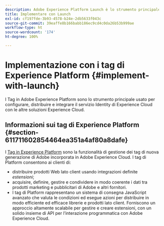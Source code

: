 ```yaml
---
description: Adobe Experience Platform Launch è lo strumento principale usato per configurare, distribuire e integrare il servizio Experience Cloud Identity con le altre soluzioni Experience Cloud.
title: Implementare con Launch
exl-id: cf197fde-3b93-4578-b24e-2db5633f043c
source-git-commit: 39eaffe8b166babb186ec9cd4c0da26b53b999ae
workflow-type: ht
source-wordcount: '174'
ht-degree: 100%

---
```


# Implementazione con i tag di Experience Platform {#implement-with-launch}

I Tag in Adobe Experience Platform sono lo strumento principale usato per configurare, distribuire e integrare il servizio Identity di Experience Cloud con le altre soluzioni Experience Cloud.

## Informazioni sui tag di Experience Platform {#section-611711602854464ea351a4af80a8dafe}

I [Tag in Experience Platform](https://experienceleague.adobe.com/docs/experience-platform/tags/home.html?lang=it) sono la funzionalità di gestione dei tag di nuova generazione di Adobe incorporata in Adobe Experience Cloud. I tag di Platform consentono ai clienti di:

* distribuire prodotti Web lato client usando integrazioni definite _estensioni_;
* acquisire, definire, gestire e condividere in modo coerente i dati tra prodotti marketing e pubblicitari di Adobe e altri fornitori.
* I tag di Platform rappresentano un sistema di consegna JavaScript avanzato che valuta le condizioni ed esegue azioni per distribuire in modo efficiente ed efficace librerie e prodotti lato client. Forniscono un approccio altamente scalabile per gestire e creare estensioni, con un solido insieme di API per l’interazione programmatica con Adobe Experience Cloud.
